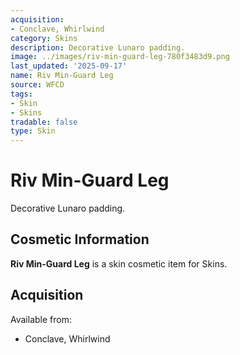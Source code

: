 ```yaml
---
acquisition:
- Conclave, Whirlwind
category: Skins
description: Decorative Lunaro padding.
image: ../images/riv-min-guard-leg-780f3483d9.png
last_updated: '2025-09-17'
name: Riv Min-Guard Leg
source: WFCD
tags:
- Skin
- Skins
tradable: false
type: Skin
---
```


# Riv Min-Guard Leg

Decorative Lunaro padding.

## Cosmetic Information

**Riv Min-Guard Leg** is a skin cosmetic item for Skins.

## Acquisition

Available from:
- Conclave, Whirlwind

